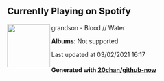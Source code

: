 ## Currently Playing on Spotify

[<img align="left" width="100" src="https://i.scdn.co/image/ab67616d0000b27397d11a89e5fd70347099f7c9">](https://open.spotify.com/album/2ih65NyzXsPwEsI1sMdyIy)

grandson - Blood // Water

**Albums**: Not supported

Last updated at 03/02/2021 16:17

#### Generated with [20chan/github-now](https://github.com/20chan/github-now)


<!--
**20chan/20chan** is a ✨ _special_ ✨ repository because its `README.md` (this file) appears on your GitHub profile.

Here are some ideas to get you started:

- 🔭 I’m currently working on ...
- 🌱 I’m currently learning ...
- 👯 I’m looking to collaborate on ...
- 🤔 I’m looking for help with ...
- 💬 Ask me about ...
- 📫 How to reach me: ...
- 😄 Pronouns: ...
- ⚡ Fun fact: ...
-->
